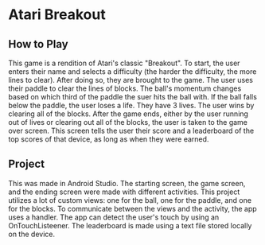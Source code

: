 # Atari Breakout

## How to Play

This game is a rendition of Atari's classic "Breakout". To start, the user enters their name and selects a difficulty (the harder the difficulty, the more lines to clear). After doing so, they are brought to the game. The user uses their paddle to clear the lines of blocks. The ball's momentum changes based on which third of the paddle the suer hits the ball with. If the ball falls below the paddle, the user loses a life. They have 3 lives. The user wins by clearing all of the blocks. After the game ends, either by the user running out of lives or clearing out all of the blocks, the user is taken to the game over screen. This screen tells the user their score and a leaderboard of the top scores of that device, as long as when they were earned. 

## Project

This was made in Android Studio. The starting screen, the game screen, and the ending screen were made with different activities. This project utilizes a lot of custom views: one for the ball, one for the paddle, and one for the blocks. To communicate between the views and the activity, the app uses a handler. The app can detect the user's touch by using an OnTouchListeener. The leaderboard is made using a text file stored locally on the device. 
